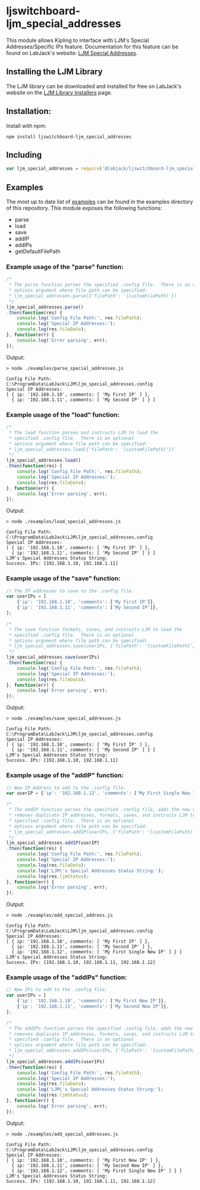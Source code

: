 # ljswitchboard-ljm_special_addresses
This module allows Kipling to interface with LJM's Special Addresses/Specific IPs feature.  Documentation for this feature can be found on LabJack's website: [LJM Special Addresses](https://labjack.com/support/software/api/ljm/constants/SpecialAddressesConfigs).

## Installing the LJM Library
The LJM library can be downloaded and installed for free on LabJack's website on the [LJM Library Installers](https://labjack.com/support/software/installers/ljm) page.

## Installation:
Install with npm:
```
npm install ljswitchboard-ljm_special_addresses
```

## Including
```javascript
var ljm_special_addresses = require('@labjack/ljswitchboard-ljm_special_addresses');
```

## Examples
The most up to date list of [examples](https://github.com/chrisJohn404/ljswitchboard-ljm_special_addresses/tree/master/examples) can be found in the examples directory of this repository.  This module exposes the following functions:
* parse
* load
* save
* addIP
* addIPs
* getDefaultFilePath

### Example usage of the "parse" function:
```javascript
/*
 * The parse function parses the specified .config file.  There is an optional
 * options argument where file path can be specified:
 * ljm_special_addresses.parse({'filePath': '[customFilePath]'})
 */
ljm_special_addresses.parse()
.then(function(res) {
	console.log('Config File Path:', res.filePath);
	console.log('Special IP Addresses:');
	console.log(res.fileData);
}, function(err) {
	console.log('Error parsing', err);
});
```
Output:
```
> node ./examples/parse_special_addresses.js

Config File Path: C:\ProgramData\LabJack\LJM\ljm_special_addresses.config
Special IP Addresses:
[ { ip: '192.168.1.10', comments: [ 'My First IP' ] },
  { ip: '192.168.1.11', comments: [ 'My Second IP' ] } ]
```

### Example usage of the "load" function:
```javascript
/*
 * The load function parses and instructs LJM to load the 
 * specified .config file.  There is an optional
 * options argument where file path can be specified:
 * ljm_special_addresses.load({'filePath': '[customFilePath]'})
 */
ljm_special_addresses.load()
.then(function(res) {
	console.log('Config File Path:', res.filePath);
	console.log('Special IP Addresses:');
	console.log(res.fileData);
}, function(err) {
	console.log('Error parsing', err);
});
```
Output:
```
> node ./examples/load_special_addresses.js

Config File Path: C:\ProgramData\LabJack\LJM\ljm_special_addresses.config
Special IP Addresses:
[ { ip: '192.168.1.10', comments: [ 'My First IP' ] },
  { ip: '192.168.1.11', comments: [ 'My Second IP' ] } ]
LJM's Special Addresses Status String:
Success. IPs: [192.168.1.10, 192.168.1.11]
```

### Example usage of the "save" function:
```javascript
// The IP addresses to save to the .config file.
var userIPs = [
	{'ip': '192.168.1.10', 'comments': ['My First IP']},
	{'ip': '192.168.1.11', 'comments': ['My Second IP']},
];

/*
 * The save function formats, saves, and instructs LJM to load the 
 * specified .config file.  There is an optional
 * options argument where file path can be specified:
 * ljm_special_addresses.save(userIPs, {'filePath': '[customFilePath]'})
 */
ljm_special_addresses.save(userIPs)
.then(function(res) {
	console.log('Config File Path:', res.filePath);
	console.log('Special IP Addresses:');
	console.log(res.fileData);
}, function(err) {
	console.log('Error parsing', err);
});
```
Output:
```
> node ./examples/save_special_addresses.js

Config File Path: C:\ProgramData\LabJack\LJM\ljm_special_addresses.config
Special IP Addresses:
[ { ip: '192.168.1.10', comments: [ 'My First IP' ] },
  { ip: '192.168.1.11', comments: [ 'My Second IP' ] } ]
LJM's Special Addresses Status String:
Success. IPs: [192.168.1.10, 192.168.1.11]
```

### Example usage of the "addIP" function:
```javascript
// New IP Address to add to the .config file.
var userIP = {'ip': '192.168.1.12', 'comments': ['My First Single New IP']};

/*
 * The addIP function parses the specified .config file, adds the new userIP,
 * removes duplicate IP addresses, formats, saves, and instructs LJM to load the 
 * specified .config file.  There is an optional
 * options argument where file path can be specified:
 * ljm_special_addresses.addIP(userIPs, {'filePath': '[customFilePath]'})
 */
ljm_special_addresses.addIP(userIP)
.then(function(res) {
	console.log('Config File Path:', res.filePath);
	console.log('Special IP Addresses:');
	console.log(res.fileData);
	console.log('LJM\'s Special Addresses Status String:');
	console.log(res.ljmStatus);
}, function(err) {
	console.log('Error parsing', err);
});
```
Output:
```
> node ./examples/add_special_address.js

Config File Path: C:\ProgramData\LabJack\LJM\ljm_special_addresses.config
Special IP Addresses:
[ { ip: '192.168.1.10', comments: [ 'My First IP' ] },
  { ip: '192.168.1.11', comments: [ 'My Second IP' ] },
  { ip: '192.168.1.12', comments: [ 'My First Single New IP' ] } ]
LJM's Special Addresses Status String:
Success. IPs: [192.168.1.10, 192.168.1.11, 192.168.1.12]
```

### Example usage of the "addIPs" function:
```javascript
// New IPs to add to the .config file.
var userIPs = [
	{'ip': '192.168.1.10', 'comments': ['My First New IP']},
	{'ip': '192.168.1.11', 'comments': ['My Second New IP']},
];

/*
 * The addIPs function parses the specified .config file, adds the new userIPs,
 * removes duplicate IP addresses, formats, saves, and instructs LJM to load the 
 * specified .config file.  There is an optional
 * options argument where file path can be specified:
 * ljm_special_addresses.addIPs(userIPs, {'filePath': '[customFilePath]'})
 */
ljm_special_addresses.addIPs(userIPs)
.then(function(res) {
	console.log('Config File Path:', res.filePath);
	console.log('Special IP Addresses:');
	console.log(res.fileData);
	console.log('LJM\'s Special Addresses Status String:');
	console.log(res.ljmStatus);
}, function(err) {
	console.log('Error parsing', err);
});
```
Output:
```
> node ./examples/add_special_addresses.js

Config File Path: C:\ProgramData\LabJack\LJM\ljm_special_addresses.config
Special IP Addresses:
[ { ip: '192.168.1.10', comments: [ 'My First New IP' ] },
  { ip: '192.168.1.11', comments: [ 'My Second New IP' ] },
  { ip: '192.168.1.12', comments: [ 'My First Single New IP' ] } ]
LJM's Special Addresses Status String:
Success. IPs: [192.168.1.10, 192.168.1.11, 192.168.1.12]
```